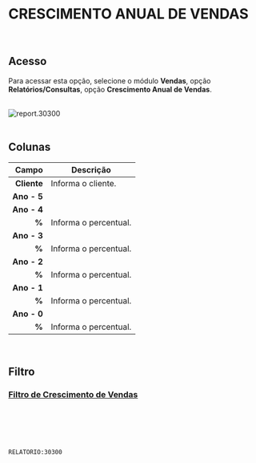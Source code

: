 # CRESCIMENTO ANUAL DE VENDAS
<br>

## Acesso
Para acessar esta opção, selecione o módulo **Vendas**, opção **Relatórios/Consultas**, opção **Crescimento Anual de Vendas**.
<br>
<br>

![report.30300](https://raw.githubusercontent.com/netforcews/docs-siscom/master/relatorios/imagens/report.30300.png)
<br>
<br>

## Colunas
Campo | Descrição
--:|---
**Cliente** | Informa o cliente.
**Ano - 5** | 
**Ano - 4** | 
**%** | Informa o percentual.
**Ano - 3** | 
**%** | Informa o percentual.
**Ano - 2** | 
**%** | Informa o percentual.
**Ano - 1** | 
**%** | Informa o percentual.
**Ano - 0** | 
**%** | Informa o percentual.
<br>

## Filtro
### [Filtro de Crescimento de Vendas](/geral/rel-filtro-crescimento-venda.md)
<br>
<br>
<br>
<br>

```RELATORIO:30300```
